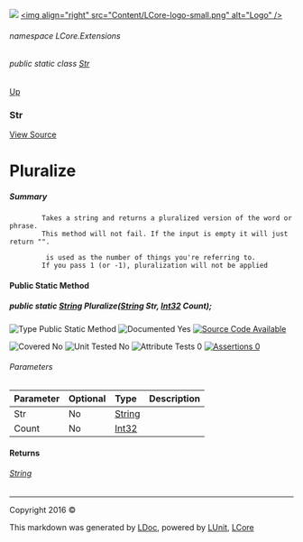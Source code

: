 ![](Content/LCore-banner-small.png "")
[&lt;img align=&quot;right&quot; src=&quot;Content/LCore-logo-small.png&quot; alt=&quot;Logo&quot; /&gt;](../README.md)

###### namespace LCore.Extensions

###### public static class [Str](docs/Str.md)
[Up](docs/Str.md)

### Str
[View Source](Extensions/Methods/L.cs)

# Pluralize

##### Summary

            Takes a string and returns a pluralized version of the word or phrase.
            This method will not fail. If the input is empty it will just return "".
            
             is used as the number of things you're referring to. 
            If you pass 1 (or -1), pluralization will not be applied
            

#### Public Static Method

##### public static <a href="https://msdn.microsoft.com/en-us/library/system.string.aspx" alt="">String</a> Pluralize(<a href="https://msdn.microsoft.com/en-us/library/system.string.aspx" alt="">String</a> Str, <a href="https://msdn.microsoft.com/en-us/library/system.int32.aspx" alt="">Int32</a> Count);

![Type Public Static Method](http://b.repl.ca/v1/Type-Public%20Static%20Method-blue.png "")     ![Documented Yes](http://b.repl.ca/v1/Documented-Yes-brightgreen.png "") [![Source Code Available](http://b.repl.ca/v1/Source%20Code-Available-brightgreen.png "")](Extensions/Methods/L.cs#L)

![Covered No](http://b.repl.ca/v1/Covered-No-red.png "") ![Unit Tested No](http://b.repl.ca/v1/Unit%20Tested-No-lightgrey.png "") ![Attribute Tests 0](http://b.repl.ca/v1/Attribute%20Tests-0-lightgrey.png "") [![Assertions 0](http://b.repl.ca/v1/Assertions-0-lightgrey.png "")](Extensions/Methods/L.cs)

###### Parameters

Parameter | Optional | Type | Description
:---  | :---  | :---  | :--- 
Str | No | [String](https://msdn.microsoft.com/en-us/library/system.string.aspx) | 
Count | No | [Int32](https://msdn.microsoft.com/en-us/library/system.int32.aspx) | 


#### Returns

###### [String](https://msdn.microsoft.com/en-us/library/system.string.aspx)



---

Copyright 2016 &copy; [](../README.md) [](../TableOfContents.md)

This markdown was generated by [LDoc](https://github.com/CodeSingularity/LDoc), powered by [LUnit](https://github.com/CodeSingularity/LUnit), [LCore](https://github.com/CodeSingularity/LCore)
